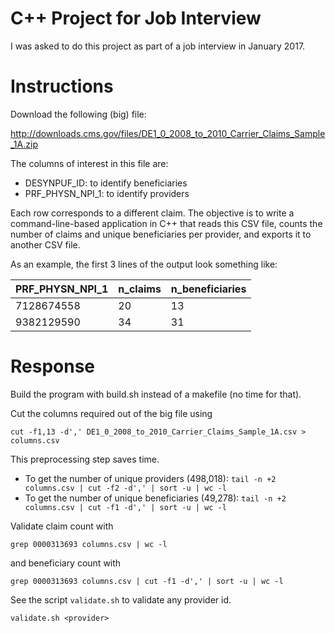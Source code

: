 # C++ Project for Job Interview

I was asked to do this project as part of a job interview in January 2017.

# Instructions

Download the following (big) file:

http://downloads.cms.gov/files/DE1_0_2008_to_2010_Carrier_Claims_Sample_1A.zip

The columns of interest in this file are:

- DESYNPUF_ID: to identify beneficiaries
- PRF_PHYSN_NPI_1: to identify providers

Each row corresponds to a different claim. The objective is to write a command-line-based application in C++ that reads this CSV file, counts the number of claims and unique beneficiaries per provider, and exports it to another CSV file.

As an example, the first 3 lines of the output look something like:

| PRF_PHYSN_NPI_1 | n_claims | n_beneficiaries |
|-----------------|----------|-----------------|
| 7128674558      | 20       | 13              |
| 9382129590      | 34       | 31              |

# Response

Build the program with build.sh instead of a makefile (no time for that).

Cut the columns required out of the big file using

```cut -f1,13 -d',' DE1_0_2008_to_2010_Carrier_Claims_Sample_1A.csv > columns.csv```

This preprocessing step saves time.

- To get the number of unique providers (498,018): ```tail -n +2 columns.csv | cut -f2 -d',' | sort -u | wc -l```
- To get the number of unique beneficiaries (49,278): ```tail -n +2 columns.csv | cut -f1 -d',' | sort -u | wc -l```

Validate claim count with

```grep 0000313693 columns.csv | wc -l```

and beneficiary count with

```grep 0000313693 columns.csv | cut -f1 -d',' | sort -u | wc -l```

See the script ```validate.sh``` to validate any provider id.

```
validate.sh <provider>
```
